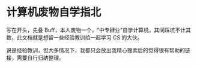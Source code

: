 # 计算机废物自学指北

写在开头，先叠 Buff，本人废物一个，“中专肄业”自学计算机，其间踩坑不计其数，此文档就是想留一些经验教训给一起学习 CS 的大伙。

说是经验教训，但大多情况下，我都只会放出我精心搜索后的觉得很有帮助的链接，需要自行归纳整理。
